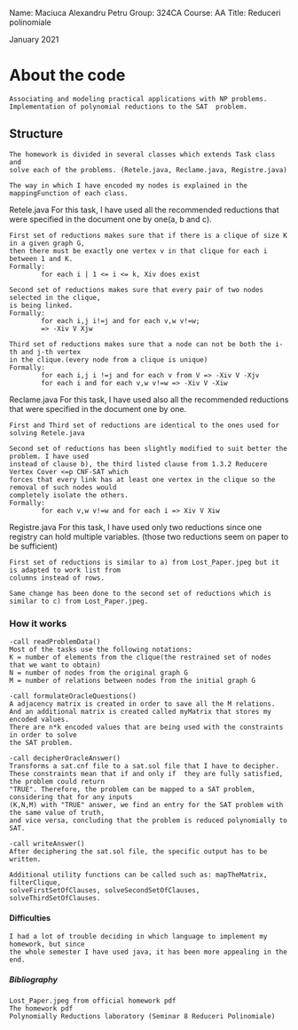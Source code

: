 Name: Maciuca Alexandru Petru
Group: 324CA
Course: AA
Title: Reduceri polinomiale

January 2021

# About the code
    Associating and modeling practical applications with NP problems.
    Implementation of polynomial reductions to the SAT  problem.

## Structure
    The homework is divided in several classes which extends Task class and
    solve each of the problems. (Retele.java, Reclame.java, Registre.java)
    
    The way in which I have encoded my nodes is explained in the
    mappingFunction of each class.

Retele.java
    For this task, I have used all the recommended reductions that were specified
in the document one by one(a, b and c).

    First set of reductions makes sure that if there is a clique of size K in a given graph G,
    then there must be exactly one vertex v in that clique for each i between 1 and K.
    Formally:
            for each i | 1 <= i <= k, Xiv does exist

    Second set of reductions makes sure that every pair of two nodes selected in the clique,
    is being linked.
    Formally:
            for each i,j i!=j and for each v,w v!=w;
            => -Xiv V Xjw

    Third set of reductions makes sure that a node can not be both the i-th and j-th vertex
    in the clique.(every node from a clique is unique)
    Formally:
            for each i,j i !=j and for each v from V => -Xiv V -Xjv
            for each i and for each v,w v!=w => -Xiv V -Xiw

Reclame.java
    For this task, I have used also all the recommended reductions that were specified
    in the document one by one.

    First and Third set of reductions are identical to the ones used for solving Retele.java

    Second set of reductions has been slightly modified to suit better the problem. I have used
    instead of clause b), the third listed clause from 1.3.2 Reducere Vertex Cover <=p CNF-SAT which
    forces that every link has at least one vertex in the clique so the removal of such nodes would
    completely isolate the others.
    Formally:
            for each v,w v!=w and for each i => Xiv V Xiw

Registre.java
    For this task, I have used only two reductions since one registry can hold multiple variables.
    (those two reductions seem on paper to be sufficient)

    First set of reductions is similar to a) from Lost_Paper.jpeg but it is adapted to work list from
    columns instead of rows.
    
    Same change has been done to the second set of reductions which is similar to c) from Lost_Paper.jpeg.

### How it works

    -call readProblemData()
    Most of the tasks use the following notations:
    K = number of elements from the clique(the restrained set of nodes that we want to obtain)
    N = number of nodes from the original graph G
    M = number of relations between nodes from the initial graph G

    -call formulateOracleQuestions()
    A adjacency matrix is created in order to save all the M relations.
    And an additional matrix is created called myMatrix that stores my encoded values.
    There are n*k encoded values that are being used with the constraints in order to solve
    the SAT problem.

    -call decipherOracleAnswer()
    Transforms a sat.cnf file to a sat.sol file that I have to decipher.
    These constraints mean that if and only if  they are fully satisfied, the problem could return
    "TRUE". Therefore, the problem can be mapped to a SAT problem, considering that for any inputs
    (K,N,M) with "TRUE" answer, we find an entry for the SAT problem with the same value of truth,
    and vice versa, concluding that the problem is reduced polynomially to SAT.

    -call writeAnswer()
    After deciphering the sat.sol file, the specific output has to be written.

    Additional utility functions can be called such as: mapTheMatrix, filterClique,
    solveFirstSetOfClauses, solveSecondSetOfClauses, solveThirdSetOfClauses.

#### Difficulties
    I had a lot of trouble deciding in which language to implement my homework, but since
    the whole semester I have used java, it has been more appealing in the end.

##### Bibliography
    Lost_Paper.jpeg from official homework pdf
    The homework pdf
    Polynomially Reductions laboratory (Seminar 8 Reduceri Polinomiale)



